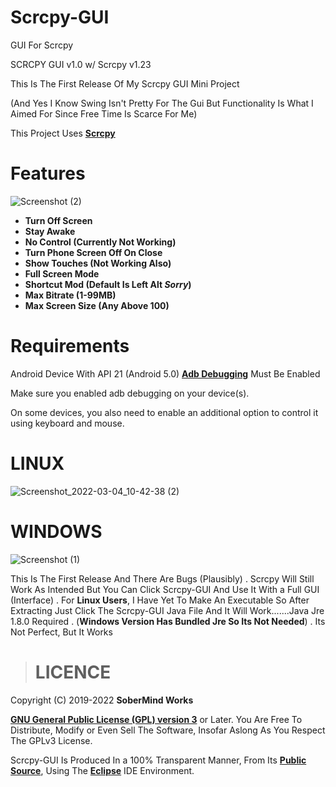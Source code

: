 # Scrcpy-GUI
GUI For Scrcpy

SCRCPY GUI v1.0 w/ Scrcpy v1.23

This Is The First Release Of My Scrcpy GUI Mini Project

(And Yes I Know Swing Isn't Pretty For The Gui But Functionality Is What I Aimed For Since Free Time Is Scarce For Me)

This Project Uses [**Scrcpy** ](https://github.com/Genymobile/scrcpy)

# Features 
![Screenshot (2)](https://user-images.githubusercontent.com/49514654/157193691-7017fe17-2f4c-4281-8455-4e7441172903.png)

- **Turn Off Screen**
- **Stay Awake**
- **No Control (Currently Not Working)**
- **Turn Phone Screen Off On Close**
- **Show Touches (Not Working Also)**
- **Full Screen Mode**
- **Shortcut Mod (Default Is Left Alt *Sorry*)**
- **Max Bitrate (1-99MB)**
- **Max Screen Size (Any Above 100)**

# Requirements

Android Device With API 21 (Android 5.0)
[**Adb Debugging**](https://developer.android.com/studio/command-line/adb.html#Enabling) Must Be Enabled

Make sure you enabled adb debugging on your device(s).

On some devices, you also need to enable an additional option to control it using keyboard and mouse.


# LINUX
![Screenshot_2022-03-04_10-42-38 (2)](https://user-images.githubusercontent.com/49514654/157192655-841d09c3-a297-4a35-911e-645e6f4e9f12.jpg)

# WINDOWS
![Screenshot (1)](https://user-images.githubusercontent.com/49514654/157194980-4ca2e374-c513-4b3c-a4ba-080c9ea90eba.jpg)





This Is The First Release And There Are Bugs (Plausibly)
.
Scrcpy Will Still Work As Intended But You Can Click Scrcpy-GUI And Use It With a Full GUI (Interface)
.
For **Linux Users**, I Have Yet To Make An Executable So After Extracting Just Click The Scrcpy-GUI Java File And It Will Work.......Java Jre 1.8.0 Required 
.
(**Windows Version Has Bundled Jre So Its Not Needed**)
.
Its Not Perfect, But It Works 

> # **LICENCE** 

Copyright (C) 2019-2022 **SoberMind Works**

[**GNU General Public License (GPL) version 3**](http://www.gnu.org/licenses/gpl.html) or Later.
You Are Free To Distribute, Modify or Even Sell The Software, Insofar Aslong As You Respect The GPLv3 License.

Scrcpy-GUI Is Produced In a 100% Transparent Manner, From Its [**Public Source**](https://github.com/LightHouseGaming/Scrcpy-GUI), Using The [**Eclipse**](https://www.eclipse.org) IDE Environment.
